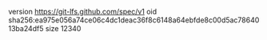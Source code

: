 version https://git-lfs.github.com/spec/v1
oid sha256:ea975e056a74ce06c4dc1deac36f8c6148a64ebfde8c00d5ac7864013ba24df5
size 12340
